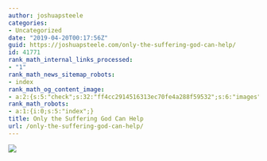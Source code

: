 ```yaml
---
author: joshuapsteele
categories:
- Uncategorized
date: "2019-04-20T00:17:56Z"
guid: https://joshuapsteele.com/only-the-suffering-god-can-help/
id: 41771
rank_math_internal_links_processed:
- "1"
rank_math_news_sitemap_robots:
- index
rank_math_og_content_image:
- a:2:{s:5:"check";s:32:"ff4cc2914516313ec70fe4a288f59532";s:6:"images";a:1:{i:0;i:41770;}}
rank_math_robots:
- a:1:{i:0;s:5:"index";}
title: Only the Suffering God Can Help
url: /only-the-suffering-god-can-help/
---
```


![](https://joshuapsteele.com/wp-content/uploads/2019/04/img_0297.jpg)